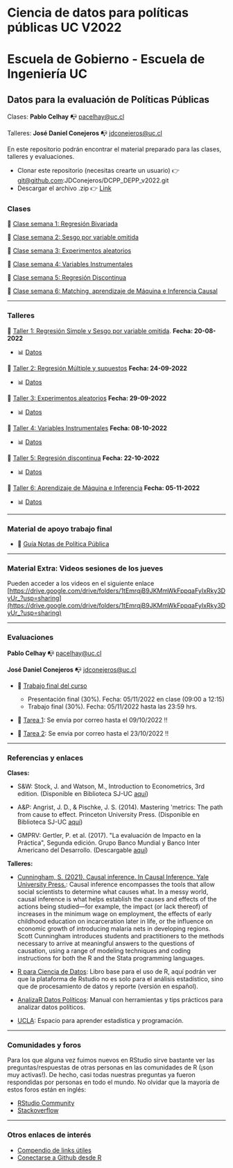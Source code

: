 # Ciencia de datos para políticas públicas UC V2022
# Escuela de Gobierno - Escuela de Ingeniería UC

## Datos para la evaluación de Políticas Públicas 

Clases: **Pablo Celhay** :mailbox_with_no_mail: pacelhay@uc.cl

Talleres: **José Daniel Conejeros** :mailbox_with_no_mail: jdconejeros@uc.cl

En este repositorio podrán encontrar el material preparado para las clases, talleres y evaluaciones.  

- Clonar este repositorio (necesitas crearte un usuario) :point_right: git@github.com:JDConejeros/DCPP_DEPP_v2022.git
- Descargar el archivo .zip :point_right: [Link](https://github.com/JDConejeros/DCPP_DEPP_v2022/archive/refs/heads/main.zip)

### Clases 

:file_folder: [Clase semana 1: Regresión Bivariada](https://github.com/JDConejeros/DCPP_DEPP_v2022/tree/main/Clases/Semana1) 

:file_folder: [Clase semana 2: Sesgo por variable omitida](https://github.com/JDConejeros/DCPP_DEPP_v2022/tree/main/Clases/Semana2)

:file_folder: [Clase semana 3: Experimentos aleatorios](https://github.com/JDConejeros/DCPP_DEPP_v2022/tree/main/Clases/Semana3)

:file_folder: [Clase semana 4: Variables Instrumentales](https://github.com/JDConejeros/DCPP_DEPP_v2022/tree/main/Clases/Semana4)

:file_folder: [Clase semana 5: Regresión Discontinua](https://github.com/JDConejeros/DCPP_DEPP_v2022/tree/main/Clases/Semana5)

:file_folder: [Clase semana 6: Matching, aprendizaje de Máquina e Inferencia Causal](https://github.com/JDConejeros/DCPP_DEPP_v2022/tree/main/Clases/Semana6)

---

### Talleres

:pushpin:	[Taller 1: Regresión Simple y Sesgo por variable omitida](https://github.com/JDConejeros/DCPP_DEPP_v2022/tree/main/Talleres/Taller_1_RegSimple). **Fecha: 20-08-2022**

- :bar_chart: [Datos](https://www.dropbox.com/sh/vzthiacogqxdbs1/AAAf0w9wy6_bdoat39qi6dFpa?dl=0)

:pushpin:	[Taller 2: Regresión Múltiple y supuestos](https://github.com/JDConejeros/DCPP_DEPP_v2022/tree/main/Talleres/Taller_2_RegMulti) **Fecha: 24-09-2022**

- :bar_chart: [Datos](https://www.dropbox.com/sh/74ejjqjlgtps1oo/AADjr_ljnwrqpFhH-bk5BwXIa?dl=0)

:pushpin:	[Taller 3: Experimentos aleatorios](https://github.com/JDConejeros/DCPP_DEPP_v2022/tree/main/Talleres/Taller_3_RE) **Fecha: 29-09-2022**

- :bar_chart: [Datos](https://www.dropbox.com/sh/lqwddzjedt1z84z/AADF7N0ImN86nMfHdpb4gL-za?dl=0)

:pushpin:	[Taller 4: Variables Instrumentales](https://github.com/JDConejeros/DCPP_DEPP_v2022/tree/main/Talleres/Taller_4_Dags_VI) **Fecha: 08-10-2022**

- :bar_chart: [Datos](https://www.dropbox.com/sh/ninm1l4anzs437b/AADTtpFMykNGNhTDF4pYTAdJa?dl=0)

:pushpin:	[Taller 5: Regresión discontinua](https://github.com/JDConejeros/DCPP_DEPP_v2022/tree/main/Talleres/Taller_5_RD) **Fecha: 22-10-2022**

- :bar_chart: [Datos](https://www.dropbox.com/sh/uxt1imaa5dl5fdu/AAC2VtvsS8HBiVykYwe1bwNSa?dl=0)

:pushpin:	[Taller 6: Aprendizaje de Máquina e Inferencia]() **Fecha: 05-11-2022**

- :bar_chart: [Datos]()

---

### Material de apoyo trabajo final

- :memo: [Guía Notas de Política Pública](https://github.com/JDConejeros/DCPP_DEPP_v2022/tree/main/Talleres/Extra_NP)

---

### Material Extra: Videos sesiones de los jueves

Pueden acceder a los videos en el siguiente enlace [https://drive.google.com/drive/folders/1tEmrqjB9JKMmWkFppqaFyIxRky3DyUr_?usp=sharing](https://drive.google.com/drive/folders/1tEmrqjB9JKMmWkFppqaFyIxRky3DyUr_?usp=sharing)


---

### Evaluaciones

**Pablo Celhay** :mailbox_with_no_mail: pacelhay@uc.cl

**José Daniel Conejeros** :mailbox_with_no_mail: jdconejeros@uc.cl

- :memo: [Trabajo final del curso](https://github.com/JDConejeros/DCPP_DEPP_v2022/tree/main/Trabajo)

  + Presentación final (30%). Fecha: 05/11/2022 en clase (09:00 a 12:15)
  + Trabajo final (30%). Fecha: 05/11/2022 hasta las 23:59 hrs.

- :pushpin: [Tarea 1](https://github.com/JDConejeros/DCPP_DEPP_v2022/tree/main/Tareas/Tarea1): Se envia por correo hasta el 09/10/2022 :bangbang:

- :pushpin: [Tarea 2](https://github.com/JDConejeros/DCPP_DEPP_v2022/tree/main/Tareas/Tarea2): Se envia por correo hasta el 23/10/2022 :bangbang:

---

### Referencias y enlaces 

**Clases:**

- S&W: Stock, J. and Watson, M., Introduction to Econometrics, 3rd edition. (Disponible en Biblioteca SJ-UC  [aquí](https://buscador.bibliotecas.uc.cl/permalink/56PUC_INST/1ujae15/alma990006269720203396))                     

- A&P: Angrist, J. D., & Pischke, J. S. (2014). Mastering 'metrics: The path from cause to effect. Princeton University Press. (Disponible en Biblioteca SJ-UC [aquí](https://buscador.bibliotecas.uc.cl/permalink/56PUC_INST/bf8vpj/alma990006566900203396))

- GMPRV: Gertler, P. et al. (2017). "La evaluación de Impacto en la Práctica", Segunda edición. Grupo Banco Mundial y Banco Inter Americano del Desarrollo. (Descargable [aquí](https://publications.iadb.org/es/la-evaluacion-de-impacto-en-la-practica-segunda-edicion))

**Talleres:**

- [Cunningham, S. (2021). Causal inference. In Causal Inference. Yale University Press.](https://mixtape.scunning.com/): Causal inference encompasses the tools that allow social scientists to determine what causes what. In a messy world, causal inference is what helps establish the causes and effects of the actions being studied—for example, the impact (or lack thereof) of increases in the minimum wage on employment, the effects of early childhood education on incarceration later in life, or the influence on economic growth of introducing malaria nets in developing regions. Scott Cunningham introduces students and practitioners to the methods necessary to arrive at meaningful answers to the questions of causation, using a range of modeling techniques and coding instructions for both the R and the Stata programming languages.

- [R para Ciencia de Datos](https://es.r4ds.hadley.nz/): Libro base para el uso de R, aquí podrán ver que la plataforma de Rstudio no es solo para el análisis estadístico, sino que de procesamiento de datos y reporte (versión en español).

- [AnalizaR Datos Políticos](https://arcruz0.github.io/libroadp/index.html): Manual con herramientas y tips prácticos para analizar datos políticos.

- [UCLA](https://stats.oarc.ucla.edu/r/): Espacio para aprender estadística y programación.

---

### Comunidades y foros

Para los que alguna vez fuimos nuevos en RStudio sirve bastante ver las preguntas/respuestas de otras personas en las comunidades de R (¡son muy activas!). De hecho, casi todas nuestras preguntas ya fueron respondidas por personas en todo el mundo. No olvidar que la mayoría de estos foros están en inglés:

+ [RStudio Community](https://community.rstudio.com/)
+ [Stackoverflow](https://stackoverflow.com/questions/tagged/r)

---

### Otros enlaces de interés

+ [Compendio de links útiles](https://www.lecy.info/r-for-public-policy)
+ [Conectarse a Github desde R](https://happygitwithr.com/rstudio-git-github.html#clone-the-new-github-repository-to-your-computer-via-rstudio)
